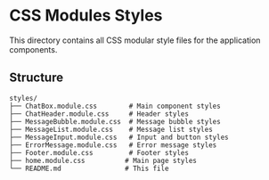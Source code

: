 # CSS Modules Styles

This directory contains all CSS modular style files for the application components.

## Structure

```
styles/
├── ChatBox.module.css        # Main component styles
├── ChatHeader.module.css     # Header styles
├── MessageBubble.module.css  # Message bubble styles
├── MessageList.module.css    # Message list styles
├── MessageInput.module.css   # Input and button styles
├── ErrorMessage.module.css   # Error message styles
├── Footer.module.css         # Footer styles
├── home.module.css          # Main page styles
└── README.md                # This file
```
